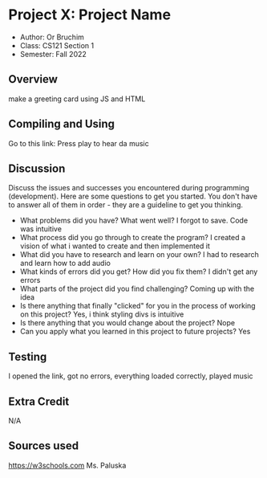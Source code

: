 # Project X: Project Name

* Author: Or Bruchim
* Class: CS121 Section 1
* Semester: Fall 2022

## Overview

make a greeting card using JS and HTML

## Compiling and Using

Go to this link:
Press play to hear da music

## Discussion

Discuss the issues and successes you encountered during programming
(development). Here are some questions to get you started. You don't
have to answer all of them in order - they are a guideline to get you
thinking.
  * What problems did you have? What went well?  I forgot to save. Code was intuitive
  * What process did you go through to create the program? I created a vision of what i wanted to create and then implemented it
  * What did you have to research and learn on your own? I had to research and learn how to add audio
  * What kinds of errors did you get? How did you fix them? I didn't get any errors
  * What parts of the project did you find challenging? Coming up with the idea
  * Is there anything that finally "clicked" for you in the process 
  of working on this project? Yes, i think styling divs is intuitive
  * Is there anything that you would change about the project? Nope
  * Can you apply what you learned in this project to future projects? Yes

## Testing

I opened the link, got no errors, everything loaded correctly, played music

## Extra Credit

N/A

## Sources used
https://w3schools.com
Ms. Paluska